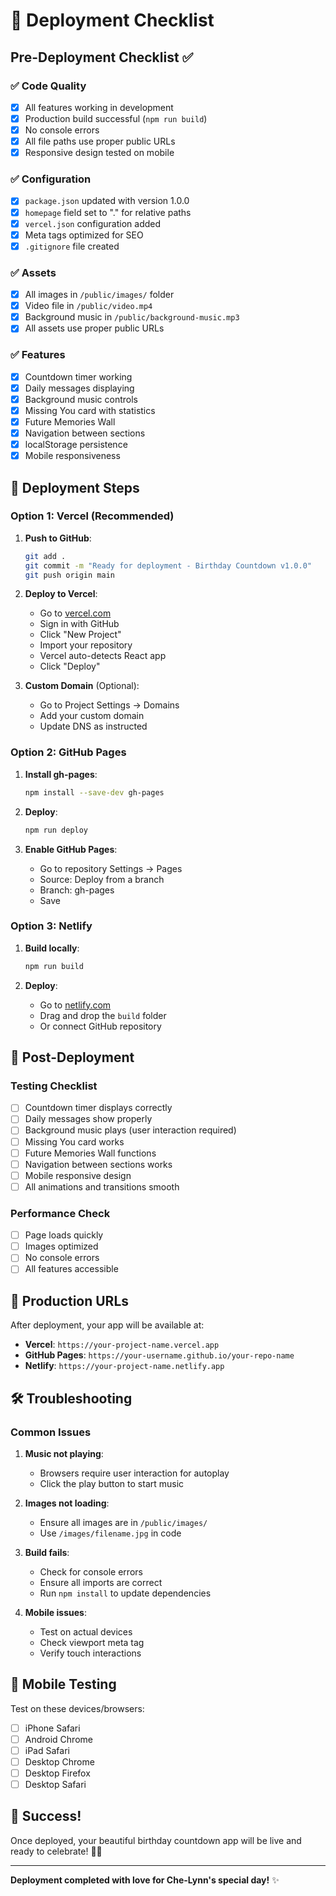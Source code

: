 # 🚀 Deployment Checklist

## Pre-Deployment Checklist ✅

### ✅ **Code Quality**
- [x] All features working in development
- [x] Production build successful (`npm run build`)
- [x] No console errors
- [x] All file paths use proper public URLs
- [x] Responsive design tested on mobile

### ✅ **Configuration**
- [x] `package.json` updated with version 1.0.0
- [x] `homepage` field set to "." for relative paths
- [x] `vercel.json` configuration added
- [x] Meta tags optimized for SEO
- [x] `.gitignore` file created

### ✅ **Assets**
- [x] All images in `/public/images/` folder
- [x] Video file in `/public/video.mp4`
- [x] Background music in `/public/background-music.mp3`
- [x] All assets use proper public URLs

### ✅ **Features**
- [x] Countdown timer working
- [x] Daily messages displaying
- [x] Background music controls
- [x] Missing You card with statistics
- [x] Future Memories Wall
- [x] Navigation between sections
- [x] localStorage persistence
- [x] Mobile responsiveness

## 🚀 Deployment Steps

### **Option 1: Vercel (Recommended)**

1. **Push to GitHub**:
   ```bash
   git add .
   git commit -m "Ready for deployment - Birthday Countdown v1.0.0"
   git push origin main
   ```

2. **Deploy to Vercel**:
   - Go to [vercel.com](https://vercel.com)
   - Sign in with GitHub
   - Click "New Project"
   - Import your repository
   - Vercel auto-detects React app
   - Click "Deploy"

3. **Custom Domain** (Optional):
   - Go to Project Settings → Domains
   - Add your custom domain
   - Update DNS as instructed

### **Option 2: GitHub Pages**

1. **Install gh-pages**:
   ```bash
   npm install --save-dev gh-pages
   ```

2. **Deploy**:
   ```bash
   npm run deploy
   ```

3. **Enable GitHub Pages**:
   - Go to repository Settings → Pages
   - Source: Deploy from a branch
   - Branch: gh-pages
   - Save

### **Option 3: Netlify**

1. **Build locally**:
   ```bash
   npm run build
   ```

2. **Deploy**:
   - Go to [netlify.com](https://netlify.com)
   - Drag and drop the `build` folder
   - Or connect GitHub repository

## 🔧 Post-Deployment

### **Testing Checklist**
- [ ] Countdown timer displays correctly
- [ ] Daily messages show properly
- [ ] Background music plays (user interaction required)
- [ ] Missing You card works
- [ ] Future Memories Wall functions
- [ ] Navigation between sections works
- [ ] Mobile responsive design
- [ ] All animations and transitions smooth

### **Performance Check**
- [ ] Page loads quickly
- [ ] Images optimized
- [ ] No console errors
- [ ] All features accessible

## 🎯 Production URLs

After deployment, your app will be available at:
- **Vercel**: `https://your-project-name.vercel.app`
- **GitHub Pages**: `https://your-username.github.io/your-repo-name`
- **Netlify**: `https://your-project-name.netlify.app`

## 🛠️ Troubleshooting

### **Common Issues**

1. **Music not playing**:
   - Browsers require user interaction for autoplay
   - Click the play button to start music

2. **Images not loading**:
   - Ensure all images are in `/public/images/`
   - Use `/images/filename.jpg` in code

3. **Build fails**:
   - Check for console errors
   - Ensure all imports are correct
   - Run `npm install` to update dependencies

4. **Mobile issues**:
   - Test on actual devices
   - Check viewport meta tag
   - Verify touch interactions

## 📱 Mobile Testing

Test on these devices/browsers:
- [ ] iPhone Safari
- [ ] Android Chrome
- [ ] iPad Safari
- [ ] Desktop Chrome
- [ ] Desktop Firefox
- [ ] Desktop Safari

## 🎉 Success!

Once deployed, your beautiful birthday countdown app will be live and ready to celebrate! 🎂💕

---

**Deployment completed with love for Che-Lynn's special day!** ✨
